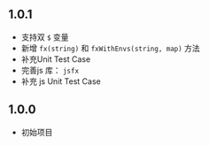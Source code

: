 ## 1.0.1

- 支持双 `$` 变量
- 新增 `fx(string)` 和 `fxWithEnvs(string, map)` 方法
- 补充Unit Test Case
- 完善js 库： `jsfx`
- 补充 js Unit Test Case

## 1.0.0

- 初始项目
